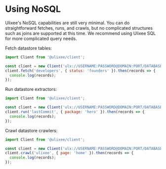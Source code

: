 # Using NoSQL

Ulixee's NoSQL capabilities are still very minimal. You can do straightforward fetches, runs, and crawls, but no complicated structures such as joins are supported at this time. We recommend using Ulixee SQL for more complicated query needs.

Fetch datastore tables:

```javascript
import Client from '@ulixee/client';

const client = new Client('ulx://USERNAME:PASSWORD@DOMAIN:PORT/DATABASE');
client.fetch('developers', { status: 'founders' }).then(records => {
  console.log(records);
});
```

Run datastore extractors:


```javascript
import Client from '@ulixee/client';

const client = new Client('ulx://USERNAME:PASSWORD@DOMAIN:PORT/DATABASE');
client.run('lastCommit', { package: 'hero' }).then(records => {
  console.log(records);
});
```

Crawl datastore crawlers:


```javascript
import Client from '@ulixee/client';

const client = new Client('ulx://USERNAME:PASSWORD@DOMAIN:PORT/DATABASE');
client.crawl('ulixee', { page: 'home' }).then(records => {
  console.log(records);
});
```
